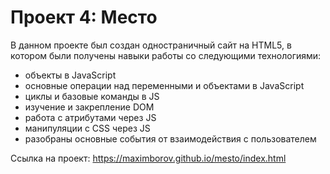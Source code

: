 # Проект 4: Место

В данном проекте был создан одностраничный сайт на HTML5, в котором были получены навыки работы со следующими технологиями:

* объекты в JavaScript
* основные операции над переменными и объектами в JavaScript
* циклы и базовые команды в JS
* изучение и закрепление DOM
* работа с атрибутами через JS
* манипуляции с CSS через JS
* разобраны основные события от взаимодействия с пользователем


Ссылка на проект: https://maximborov.github.io/mesto/index.html
